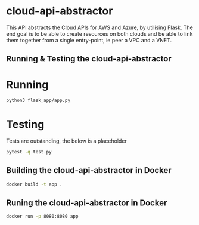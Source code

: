 # cloud-api-abstractor

This API abstracts the Cloud APIs for AWS and Azure, by utilising Flask. The end goal is to be able to create resources on both clouds and be able to link them together from a single entry-point, ie peer a VPC and a VNET.

## Running & Testing the cloud-api-abstractor

# Running
```bash
python3 flask_app/app.py
```

# Testing
Tests are outstanding, the below is a placeholder
```bash
pytest -q test.py
```

## Building the cloud-api-abstractor in Docker
```bash
docker build -t app .
```

## Runing the cloud-api-abstractor in Docker

```bash
docker run -p 8080:8080 app
```